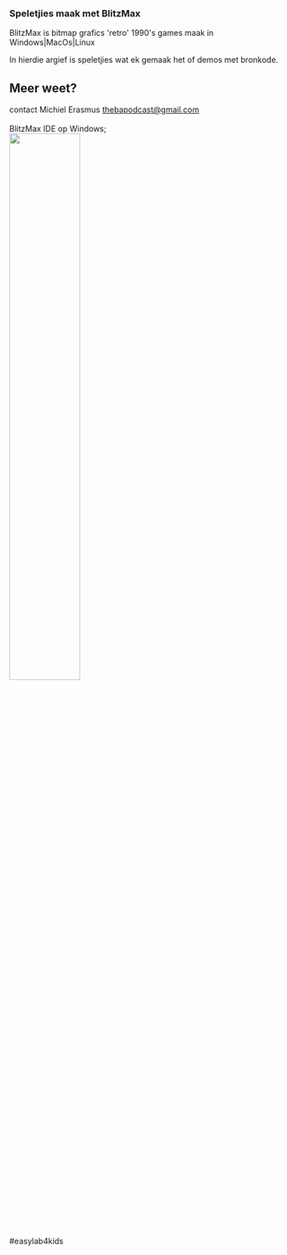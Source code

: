 ### Speletjies maak met BlitzMax<br/>
BlitzMax is bitmap grafics 'retro' 1990's games maak in Windows|MacOs|Linux<br/>

In hierdie argief is speletjies wat ek gemaak het of demos met bronkode.<br/>

Meer weet?
---
contact Michiel Erasmus thebapodcast@gmail.com<br/>
<br/>
BlitzMax IDE op Windows;<br/>
<img src="https://d2.alternativeto.net/dist/s/506201e6-7504-e011-aa71-0200d897d049_1_full.png?format=jpg&width=1600&height=1600&mode=min&upscale=false" width="50%" height="50%"><br/>
<br/>
#easylab4kids
<br/>
